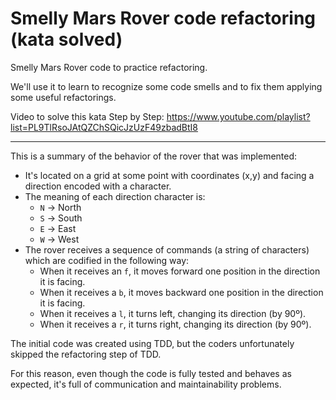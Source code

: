 Smelly Mars Rover code refactoring (kata solved)
=============================================

Smelly Mars Rover code to practice refactoring.

We'll use it to learn to recognize some code smells
and to fix them applying some useful refactorings.



Video to solve this kata Step by Step: https://www.youtube.com/playlist?list=PL9TlRsoJAtQZChSQicJzUzF49zbadBtI8

-------

This is a summary of the behavior of the rover that was implemented:
- It's located on a grid at some point with coordinates (x,y) and facing a direction encoded
  with a character.
- The meaning of each direction character is:
  * ``N`` -> North
  * ``S`` -> South
  * ``E`` -> East
  * ``W`` -> West
- The rover receives a sequence of commands (a string of characters) which are codified in
  the following way:
  * When it receives an ``f``, it moves forward one position in the direction it is facing.
  * When it receives a ``b``, it moves backward one position in the direction it is facing.
  * When it receives a ``l``, it turns left, changing its direction (by 90º).
  * When it receives a ``r``, it turns right, changing its direction (by 90º).
    
The initial code was created using TDD, but the coders unfortunately skipped the refactoring step of TDD.

For this reason, even though the code is fully tested and behaves as expected, it's full of communication and maintainability problems.